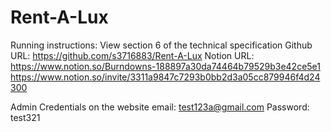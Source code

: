 # Rent-A-Lux
Running instructions: View section 6 of the technical specification
Github URL: https://github.com/s3716883/Rent-A-Lux
Notion URL: https://www.notion.so/Burndowns-188897a30da74464b79529b3e42ce5e1
            https://www.notion.so/invite/3311a9847c7293b0bb2d3a05cc879946f4d24300

Admin Credentials on the website
email:    test123a@gmail.com
Password: test321
